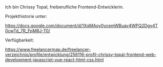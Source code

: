 Ich bin Chrissy Topal, freiberufliche Frontend-Entwicklerin.

Projekthistorie unter:

https://docs.google.com/document/d/1XqMAoy0ycemWBuav4WPQ2Dgy4T0cwTd_7R_FpM8J-T0/

Verfügbarkeit:

https://www.freelancermap.de/freelancer-verzeichnis/profile/entwicklung/256116-profil-chrissy-topal-frontend-web-development-javascript-vue-react-html-css.html
